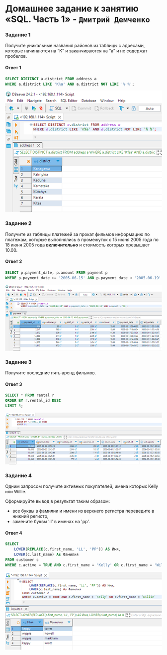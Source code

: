 # Домашнее задание к занятию «SQL. Часть 1»  - `Дмитрий Демченко`

### Задание 1

Получите уникальные названия районов из таблицы с адресами, которые начинаются на “K” и заканчиваются на “a” и не содержат пробелов.

#### Ответ 1

```sql
SELECT DISTINCT a.district FROM address a
WHERE a.district LIKE 'K%a' AND a.district NOT LIKE '% %';
```

![](img/c1.png)

### Задание 2

Получите из таблицы платежей за прокат фильмов информацию по платежам, которые выполнялись в промежуток с 15 июня 2005 года по 18 июня 2005 года **включительно** и стоимость которых превышает 10.00.


#### Ответ 2

```sql
SELECT p.payment_date, p.amount FROM payment p
WHERE p.payment_date >= '2005-06-15' AND p.payment_date < '2005-06-19' AND p.amount > '10';
```

![](img/c2.png)

### Задание 3

Получите последние пять аренд фильмов.

#### Ответ 3

```sql
SELECT * FROM rental r 
ORDER BY r.rental_id DESC
LIMIT 5;
```

![](img/c3.png)

### Задание 4

Одним запросом получите активных покупателей, имена которых Kelly или Willie. 

Сформируйте вывод в результат таким образом:
- все буквы в фамилии и имени из верхнего регистра переведите в нижний регистр,
- замените буквы 'll' в именах на 'pp'.

#### Ответ 4

```sql
SELECT
    LOWER(REPLACE(c.first_name, 'LL', 'PP')) AS Имя,
    LOWER(c.last_name) As Фамилия
FROM customer c
WHERE c.active = TRUE AND c.first_name = 'Kelly' OR c.first_name = 'Willie'
```

![](img/c4.png)

